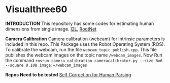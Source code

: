 # Visualthree60

**INTRODUCTION**
This repository has some codes for estimating human dimensions from single image. [I2L](https://github.com/mks0601/I2L-MeshNet_RELEASE), [RootNet](https://github.com/mks0601/3DMPPE_ROOTNET_RELEASE)



**Camera Calibration**
Camera calibration (webcam) for intrinsic parameters is included in this repo. This Package uses the Robot Operating System (ROS). To calibrate the webcam, run the file `webcam_topic_publish.cpp`. This file publishes the webcam images on the topic name `/webcam_images`. Now Run the command `rosrun camera_calibration cameracalibrator.py --size 8x6 --square 0.108 image:=/webcam_images`


**Repos Need to be tested**
[Self Correction for Human Parsing](https://github.com/PeikeLi/Self-Correction-Human-Parsing)
